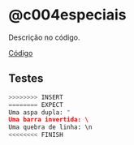 # @c004especiais

Descrição no código.

[Código](.cache/draft.c)

## Testes

``` py
>>>>>>>> INSERT
======== EXPECT
Uma aspa dupla: "
Uma barra invertida: \
Uma quebra de linha: \n
<<<<<<<< FINISH
```
